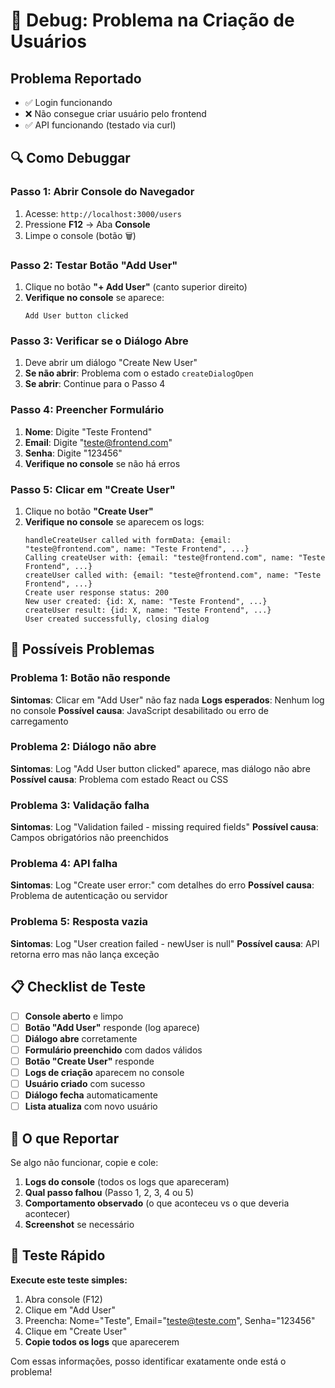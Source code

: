 # 🐛 Debug: Problema na Criação de Usuários

## Problema Reportado
- ✅ Login funcionando
- ❌ Não consegue criar usuário pelo frontend
- ✅ API funcionando (testado via curl)

## 🔍 Como Debuggar

### **Passo 1: Abrir Console do Navegador**
1. Acesse: `http://localhost:3000/users`
2. Pressione **F12** → Aba **Console**
3. Limpe o console (botão 🗑️)

### **Passo 2: Testar Botão "Add User"**
1. Clique no botão **"+ Add User"** (canto superior direito)
2. **Verifique no console** se aparece:
   ```
   Add User button clicked
   ```

### **Passo 3: Verificar se o Diálogo Abre**
1. Deve abrir um diálogo "Create New User"
2. **Se não abrir**: Problema com o estado `createDialogOpen`
3. **Se abrir**: Continue para o Passo 4

### **Passo 4: Preencher Formulário**
1. **Nome**: Digite "Teste Frontend"
2. **Email**: Digite "teste@frontend.com"
3. **Senha**: Digite "123456"
4. **Verifique no console** se não há erros

### **Passo 5: Clicar em "Create User"**
1. Clique no botão **"Create User"**
2. **Verifique no console** se aparecem os logs:
   ```
   handleCreateUser called with formData: {email: "teste@frontend.com", name: "Teste Frontend", ...}
   Calling createUser with: {email: "teste@frontend.com", name: "Teste Frontend", ...}
   createUser called with: {email: "teste@frontend.com", name: "Teste Frontend", ...}
   Create user response status: 200
   New user created: {id: X, name: "Teste Frontend", ...}
   createUser result: {id: X, name: "Teste Frontend", ...}
   User created successfully, closing dialog
   ```

## 🚨 Possíveis Problemas

### **Problema 1: Botão não responde**
**Sintomas**: Clicar em "Add User" não faz nada
**Logs esperados**: Nenhum log no console
**Possível causa**: JavaScript desabilitado ou erro de carregamento

### **Problema 2: Diálogo não abre**
**Sintomas**: Log "Add User button clicked" aparece, mas diálogo não abre
**Possível causa**: Problema com estado React ou CSS

### **Problema 3: Validação falha**
**Sintomas**: Log "Validation failed - missing required fields"
**Possível causa**: Campos obrigatórios não preenchidos

### **Problema 4: API falha**
**Sintomas**: Log "Create user error:" com detalhes do erro
**Possível causa**: Problema de autenticação ou servidor

### **Problema 5: Resposta vazia**
**Sintomas**: Log "User creation failed - newUser is null"
**Possível causa**: API retorna erro mas não lança exceção

## 📋 Checklist de Teste

- [ ] **Console aberto** e limpo
- [ ] **Botão "Add User"** responde (log aparece)
- [ ] **Diálogo abre** corretamente
- [ ] **Formulário preenchido** com dados válidos
- [ ] **Botão "Create User"** responde
- [ ] **Logs de criação** aparecem no console
- [ ] **Usuário criado** com sucesso
- [ ] **Diálogo fecha** automaticamente
- [ ] **Lista atualiza** com novo usuário

## 🔧 O que Reportar

Se algo não funcionar, copie e cole:

1. **Logs do console** (todos os logs que apareceram)
2. **Qual passo falhou** (Passo 1, 2, 3, 4 ou 5)
3. **Comportamento observado** (o que aconteceu vs o que deveria acontecer)
4. **Screenshot** se necessário

## 🎯 Teste Rápido

**Execute este teste simples:**

1. Abra console (F12)
2. Clique em "Add User"
3. Preencha: Nome="Teste", Email="teste@teste.com", Senha="123456"
4. Clique em "Create User"
5. **Copie todos os logs** que aparecerem

Com essas informações, posso identificar exatamente onde está o problema!


